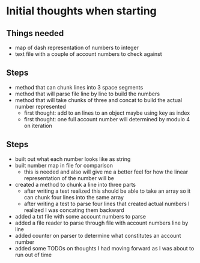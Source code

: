 # Initial thoughts when starting

## Things needed
- map of dash representation of numbers to integer
- text file with a couple of account numbers to check against
## Steps
- method that can chunk lines into 3 space segments
- method that will parse file line by line to build the numbers
- method that will take chunks of three and concat to build the actual number represented
  - first thought: add to an lines to an object maybe using key as index
  - first thought: one full account number will determined by modulo 4 on iteration

## Steps
- built out what each number looks like as string
- built number map in file for comparison
  - this is needed and also will give me a better feel for how the linear representation of the number will be
- created a method to chunk a line into three parts
  - after writing a test realized this should be able to take an array so it can chunk four lines into the same array
  - after writing a test to parse four lines that created actual numbers I realized I was concating them backward
- added a txt file with some account numbers to parse
- added a file reader to parse through file with account numbers line by line
- added counter on parser to determine what constitutes an account number
- added some TODOs on thoughts I had moving forward as I was about to run out of time
